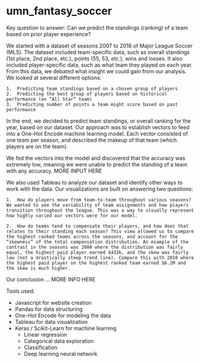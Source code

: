 # umn_fantasy_soccer
Key question to answer: Can we predict the standings (ranking) of a team based on prior player experience?

We started with a dataset of seasons 2007 to 2018 of Major League Soccer (MLS). The dataset included team-specific data, such as overall standings (1st place, 2nd place, etc.), points (55, 53, etc.), wins and losses. It also included player-specific data, such as what team they played on each year. From this data, we debated what insight we could gain from our analysis. We looked at several different options:
    
    1.	Predicting team standings based on a chosen group of players
    2.	Predicting the best group of players based on historical performance (an “All Star” team)
    3.	Predicting number of points a team might score based on past performance

In the end, we decided to predict team standings, or overall ranking for the year, based on our dataset. Our approach was to establish vectors to feed into a One-Hot Encode machine learning model. Each vector consisted of one team per season, and described the makeup of that team (which players are on the team). 

We fed the vectors into the model and discovered that the accuracy was extremely low, meaning we were unable to predict the standing of a team with any accuracy. MORE INPUT HERE

We also used Tableau to analyze our dataset and identify other ways to work with the data. Our visualizations are built on answering two questions:

    1.	How do players move from team-to-team throughout various seasons? We wanted to see the variability of team assignments and how players transition throughout the league. This was a way to visually represent how highly varied our vectors were for our model.

    2.	How do teams tend to compensate their players, and how does that relates to their standing each season? This view allowed us to compare the highest ranked teams across the seasons, and account for the “skewness” of the total compensation distribution. An example of the contrast in the seasons was 2008 where the distribution was fairly equal, the highest paid player earned $433k, and the skew was fairly low (not a drastically steep trend line). Compare this with 2010 where the highest paid player on the highest ranked team earned $6.1M and the skew is much higher.

Our conclusion ... MORE INFO HERE

Tools used:
-	Javascript for website creation
-	Pandas for data structuring
-	One-Hot Encode for modeling the data
-	Tableau for data visualization
-	Keras / Scikit-Learn for machine learning
    - Linear regression
    - Categorical data exploration
    - Classification
    - Deep learning neural network
